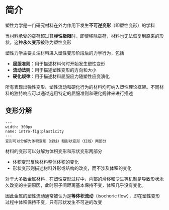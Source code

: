 # 简介

塑性力学是一门研究材料在外力作用下发生**不可逆变形**（即塑性变形）的学科

当材料承受的载荷超过其**弹性极限**时，即使移除载荷，材料也无法恢复到原来的形状，这种**永久变形**被称为塑性变形

塑性力学主要关注材料进入塑性变形阶段后的力学行为，包括

- **屈服准则**：用于描述材料何时开始发生塑性变形
- **流动法则**：用于描述塑性变形的方向和大小
- **硬化规律**：用于描述材料屈服应力随塑性应变演化

所有表现出弹性变形、塑性流动和硬化行为的材料均可纳入塑性理论框架。不同材料的独特响应可以通过选用特定的屈服准则和硬化规律来进行描述



## 变形分解

```{figure} ../../../images/Plasticity/chap1/plasticity-1.png
---
width: 300px
name: intro-fig:plasticity
---
变形可以分解为体积变形（绿线）和形状变形（红线）两部分
```

材料的变形可以分解为体积变形和形状变形两部分
- 体积变形反映材料整体体积的变化
- 形状变形则描述材料外形或结构的改变，而不涉及体积的变化

对于大多数金属材料，在塑性变形过程中，内部的滑移和孪生等机制是导致形状永久改变的主要原因，此时原子间距离基本保持不变，体积几乎没有变化。

因此金属的塑性流动通常被认为是**等体积流动**（isochoric flow），即在塑性变形过程中体积保持不变，只有形状发生不可逆的改变

